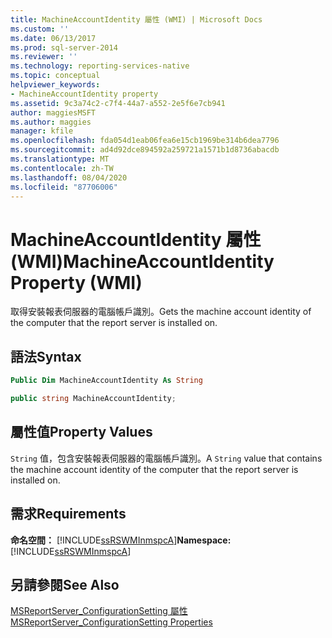 ```yaml
---
title: MachineAccountIdentity 屬性 (WMI) | Microsoft Docs
ms.custom: ''
ms.date: 06/13/2017
ms.prod: sql-server-2014
ms.reviewer: ''
ms.technology: reporting-services-native
ms.topic: conceptual
helpviewer_keywords:
- MachineAccountIdentity property
ms.assetid: 9c3a74c2-c7f4-44a7-a552-2e5f6e7cb941
author: maggiesMSFT
ms.author: maggies
manager: kfile
ms.openlocfilehash: fda054d1eab06fea6e15cb1969be314b6dea7796
ms.sourcegitcommit: ad4d92dce894592a259721a1571b1d8736abacdb
ms.translationtype: MT
ms.contentlocale: zh-TW
ms.lasthandoff: 08/04/2020
ms.locfileid: "87706006"
---
```

# <a name="machineaccountidentity-property-wmi"></a><span data-ttu-id="8b395-102">MachineAccountIdentity 屬性 (WMI)</span><span class="sxs-lookup"><span data-stu-id="8b395-102">MachineAccountIdentity Property (WMI)</span></span>
  <span data-ttu-id="8b395-103">取得安裝報表伺服器的電腦帳戶識別。</span><span class="sxs-lookup"><span data-stu-id="8b395-103">Gets the machine account identity of the computer that the report server is installed on.</span></span>  
  
## <a name="syntax"></a><span data-ttu-id="8b395-104">語法</span><span class="sxs-lookup"><span data-stu-id="8b395-104">Syntax</span></span>  
  
```vb  
Public Dim MachineAccountIdentity As String  
```  
  
```csharp  
public string MachineAccountIdentity;  
```  
  
## <a name="property-values"></a><span data-ttu-id="8b395-105">屬性值</span><span class="sxs-lookup"><span data-stu-id="8b395-105">Property Values</span></span>  
 <span data-ttu-id="8b395-106">`String` 值，包含安裝報表伺服器的電腦帳戶識別。</span><span class="sxs-lookup"><span data-stu-id="8b395-106">A `String` value that contains the machine account identity of the computer that the report server is installed on.</span></span>  
  
## <a name="requirements"></a><span data-ttu-id="8b395-107">需求</span><span class="sxs-lookup"><span data-stu-id="8b395-107">Requirements</span></span>  
 <span data-ttu-id="8b395-108">**命名空間：** [!INCLUDE[ssRSWMInmspcA](../../includes/ssrswminmspca-md.md)]</span><span class="sxs-lookup"><span data-stu-id="8b395-108">**Namespace:** [!INCLUDE[ssRSWMInmspcA](../../includes/ssrswminmspca-md.md)]</span></span>  
  
## <a name="see-also"></a><span data-ttu-id="8b395-109">另請參閱</span><span class="sxs-lookup"><span data-stu-id="8b395-109">See Also</span></span>  
 [<span data-ttu-id="8b395-110">MSReportServer_ConfigurationSetting 屬性</span><span class="sxs-lookup"><span data-stu-id="8b395-110">MSReportServer_ConfigurationSetting Properties</span></span>](msreportserver-configurationsetting-properties.md)  
  
  
